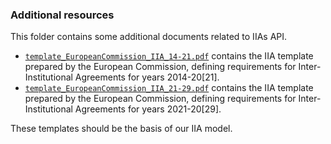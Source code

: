 ### Additional resources

This folder contains some additional documents related to IIAs API.

* [`template_EuropeanCommission_IIA_14-21.pdf`](template_EuropeanCommission_IIA_14-21.pdf)
  contains the IIA template prepared by the European Commission, defining
  requirements for Inter-Institutional Agreements for years 2014-20[21].
* [`template_EuropeanCommission_IIA_21-29.pdf`](template_EuropeanCommission_IIA_21-29.pdf)
  contains the IIA template prepared by the European Commission, defining
  requirements for Inter-Institutional Agreements for years 2021-20[29].

These templates should be the basis of our IIA model.
